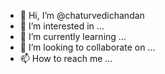 - 👋 Hi, I’m @chaturvedichandan
- 👀 I’m interested in ...
- 🌱 I’m currently learning ...
- 💞️ I’m looking to collaborate on ...
- 📫 How to reach me ...

<!---
chaturvedichandan/chaturvedichandan is a ✨ special ✨ repository because its `README.md` (this file) appears on your GitHub profile.
You can click the Preview link to take a look at your changes.
--->
